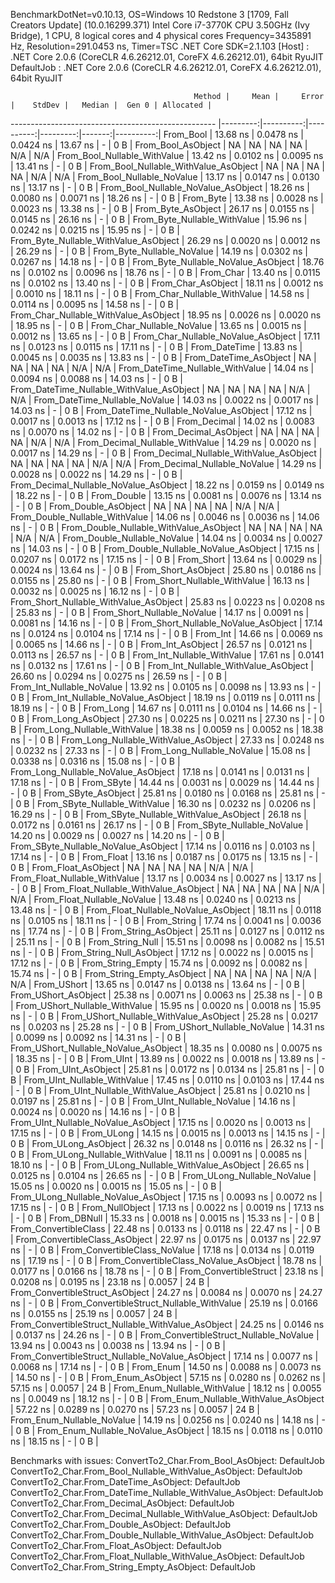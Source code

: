 
BenchmarkDotNet=v0.10.13, OS=Windows 10 Redstone 3 [1709, Fall Creators Update] (10.0.16299.371)
Intel Core i7-3770K CPU 3.50GHz (Ivy Bridge), 1 CPU, 8 logical cores and 4 physical cores
Frequency=3435891 Hz, Resolution=291.0453 ns, Timer=TSC
.NET Core SDK=2.1.103
  [Host]     : .NET Core 2.0.6 (CoreCLR 4.6.26212.01, CoreFX 4.6.26212.01), 64bit RyuJIT
  DefaultJob : .NET Core 2.0.6 (CoreCLR 4.6.26212.01, CoreFX 4.6.26212.01), 64bit RyuJIT


                                             Method |     Mean |     Error |    StdDev |   Median |  Gen 0 | Allocated |
--------------------------------------------------- |---------:|----------:|----------:|---------:|-------:|----------:|
                                          From_Bool | 13.68 ns | 0.0478 ns | 0.0424 ns | 13.67 ns |      - |       0 B |
                                 From_Bool_AsObject |       NA |        NA |        NA |       NA |    N/A |       N/A |
                       From_Bool_Nullable_WithValue | 13.42 ns | 0.0102 ns | 0.0095 ns | 13.41 ns |      - |       0 B |
              From_Bool_Nullable_WithValue_AsObject |       NA |        NA |        NA |       NA |    N/A |       N/A |
                         From_Bool_Nullable_NoValue | 13.17 ns | 0.0147 ns | 0.0130 ns | 13.17 ns |      - |       0 B |
                From_Bool_Nullable_NoValue_AsObject | 18.26 ns | 0.0080 ns | 0.0071 ns | 18.26 ns |      - |       0 B |
                                          From_Byte | 13.38 ns | 0.0028 ns | 0.0023 ns | 13.38 ns |      - |       0 B |
                                 From_Byte_AsObject | 26.17 ns | 0.0155 ns | 0.0145 ns | 26.16 ns |      - |       0 B |
                       From_Byte_Nullable_WithValue | 15.96 ns | 0.0242 ns | 0.0215 ns | 15.95 ns |      - |       0 B |
              From_Byte_Nullable_WithValue_AsObject | 26.29 ns | 0.0020 ns | 0.0012 ns | 26.29 ns |      - |       0 B |
                         From_Byte_Nullable_NoValue | 14.19 ns | 0.0302 ns | 0.0267 ns | 14.18 ns |      - |       0 B |
                From_Byte_Nullable_NoValue_AsObject | 18.76 ns | 0.0102 ns | 0.0096 ns | 18.76 ns |      - |       0 B |
                                          From_Char | 13.40 ns | 0.0115 ns | 0.0102 ns | 13.40 ns |      - |       0 B |
                                 From_Char_AsObject | 18.11 ns | 0.0012 ns | 0.0010 ns | 18.11 ns |      - |       0 B |
                       From_Char_Nullable_WithValue | 14.58 ns | 0.0114 ns | 0.0095 ns | 14.58 ns |      - |       0 B |
              From_Char_Nullable_WithValue_AsObject | 18.95 ns | 0.0026 ns | 0.0020 ns | 18.95 ns |      - |       0 B |
                         From_Char_Nullable_NoValue | 13.65 ns | 0.0015 ns | 0.0012 ns | 13.65 ns |      - |       0 B |
                From_Char_Nullable_NoValue_AsObject | 17.11 ns | 0.0123 ns | 0.0115 ns | 17.11 ns |      - |       0 B |
                                      From_DateTime | 13.83 ns | 0.0045 ns | 0.0035 ns | 13.83 ns |      - |       0 B |
                             From_DateTime_AsObject |       NA |        NA |        NA |       NA |    N/A |       N/A |
                   From_DateTime_Nullable_WithValue | 14.04 ns | 0.0094 ns | 0.0088 ns | 14.03 ns |      - |       0 B |
          From_DateTime_Nullable_WithValue_AsObject |       NA |        NA |        NA |       NA |    N/A |       N/A |
                     From_DateTime_Nullable_NoValue | 14.03 ns | 0.0022 ns | 0.0017 ns | 14.03 ns |      - |       0 B |
            From_DateTime_Nullable_NoValue_AsObject | 17.12 ns | 0.0017 ns | 0.0013 ns | 17.12 ns |      - |       0 B |
                                       From_Decimal | 14.02 ns | 0.0083 ns | 0.0070 ns | 14.02 ns |      - |       0 B |
                              From_Decimal_AsObject |       NA |        NA |        NA |       NA |    N/A |       N/A |
                    From_Decimal_Nullable_WithValue | 14.29 ns | 0.0020 ns | 0.0017 ns | 14.29 ns |      - |       0 B |
           From_Decimal_Nullable_WithValue_AsObject |       NA |        NA |        NA |       NA |    N/A |       N/A |
                      From_Decimal_Nullable_NoValue | 14.29 ns | 0.0028 ns | 0.0022 ns | 14.29 ns |      - |       0 B |
             From_Decimal_Nullable_NoValue_AsObject | 18.22 ns | 0.0159 ns | 0.0149 ns | 18.22 ns |      - |       0 B |
                                        From_Double | 13.15 ns | 0.0081 ns | 0.0076 ns | 13.14 ns |      - |       0 B |
                               From_Double_AsObject |       NA |        NA |        NA |       NA |    N/A |       N/A |
                     From_Double_Nullable_WithValue | 14.06 ns | 0.0046 ns | 0.0036 ns | 14.06 ns |      - |       0 B |
            From_Double_Nullable_WithValue_AsObject |       NA |        NA |        NA |       NA |    N/A |       N/A |
                       From_Double_Nullable_NoValue | 14.04 ns | 0.0034 ns | 0.0027 ns | 14.03 ns |      - |       0 B |
              From_Double_Nullable_NoValue_AsObject | 17.15 ns | 0.0207 ns | 0.0172 ns | 17.15 ns |      - |       0 B |
                                         From_Short | 13.64 ns | 0.0029 ns | 0.0024 ns | 13.64 ns |      - |       0 B |
                                From_Short_AsObject | 25.80 ns | 0.0186 ns | 0.0155 ns | 25.80 ns |      - |       0 B |
                      From_Short_Nullable_WithValue | 16.13 ns | 0.0032 ns | 0.0025 ns | 16.12 ns |      - |       0 B |
             From_Short_Nullable_WithValue_AsObject | 25.83 ns | 0.0223 ns | 0.0208 ns | 25.83 ns |      - |       0 B |
                        From_Short_Nullable_NoValue | 14.17 ns | 0.0091 ns | 0.0081 ns | 14.16 ns |      - |       0 B |
               From_Short_Nullable_NoValue_AsObject | 17.14 ns | 0.0124 ns | 0.0104 ns | 17.14 ns |      - |       0 B |
                                           From_Int | 14.66 ns | 0.0069 ns | 0.0065 ns | 14.66 ns |      - |       0 B |
                                  From_Int_AsObject | 26.57 ns | 0.0121 ns | 0.0113 ns | 26.57 ns |      - |       0 B |
                        From_Int_Nullable_WithValue | 17.61 ns | 0.0141 ns | 0.0132 ns | 17.61 ns |      - |       0 B |
               From_Int_Nullable_WithValue_AsObject | 26.60 ns | 0.0294 ns | 0.0275 ns | 26.59 ns |      - |       0 B |
                          From_Int_Nullable_NoValue | 13.92 ns | 0.0105 ns | 0.0098 ns | 13.93 ns |      - |       0 B |
                 From_Int_Nullable_NoValue_AsObject | 18.19 ns | 0.0119 ns | 0.0111 ns | 18.19 ns |      - |       0 B |
                                          From_Long | 14.67 ns | 0.0111 ns | 0.0104 ns | 14.66 ns |      - |       0 B |
                                 From_Long_AsObject | 27.30 ns | 0.0225 ns | 0.0211 ns | 27.30 ns |      - |       0 B |
                       From_Long_Nullable_WithValue | 18.38 ns | 0.0059 ns | 0.0052 ns | 18.38 ns |      - |       0 B |
              From_Long_Nullable_WithValue_AsObject | 27.33 ns | 0.0248 ns | 0.0232 ns | 27.33 ns |      - |       0 B |
                         From_Long_Nullable_NoValue | 15.08 ns | 0.0338 ns | 0.0316 ns | 15.08 ns |      - |       0 B |
                From_Long_Nullable_NoValue_AsObject | 17.18 ns | 0.0141 ns | 0.0131 ns | 17.18 ns |      - |       0 B |
                                         From_SByte | 14.44 ns | 0.0031 ns | 0.0029 ns | 14.44 ns |      - |       0 B |
                                From_SByte_AsObject | 25.81 ns | 0.0180 ns | 0.0168 ns | 25.81 ns |      - |       0 B |
                      From_SByte_Nullable_WithValue | 16.30 ns | 0.0232 ns | 0.0206 ns | 16.29 ns |      - |       0 B |
             From_SByte_Nullable_WithValue_AsObject | 26.18 ns | 0.0172 ns | 0.0161 ns | 26.17 ns |      - |       0 B |
                        From_SByte_Nullable_NoValue | 14.20 ns | 0.0029 ns | 0.0027 ns | 14.20 ns |      - |       0 B |
               From_SByte_Nullable_NoValue_AsObject | 17.14 ns | 0.0116 ns | 0.0103 ns | 17.14 ns |      - |       0 B |
                                         From_Float | 13.16 ns | 0.0187 ns | 0.0175 ns | 13.15 ns |      - |       0 B |
                                From_Float_AsObject |       NA |        NA |        NA |       NA |    N/A |       N/A |
                      From_Float_Nullable_WithValue | 13.17 ns | 0.0034 ns | 0.0027 ns | 13.17 ns |      - |       0 B |
             From_Float_Nullable_WithValue_AsObject |       NA |        NA |        NA |       NA |    N/A |       N/A |
                        From_Float_Nullable_NoValue | 13.48 ns | 0.0240 ns | 0.0213 ns | 13.48 ns |      - |       0 B |
               From_Float_Nullable_NoValue_AsObject | 18.11 ns | 0.0118 ns | 0.0105 ns | 18.11 ns |      - |       0 B |
                                        From_String | 17.74 ns | 0.0041 ns | 0.0036 ns | 17.74 ns |      - |       0 B |
                               From_String_AsObject | 25.11 ns | 0.0127 ns | 0.0112 ns | 25.11 ns |      - |       0 B |
                                   From_String_Null | 15.51 ns | 0.0098 ns | 0.0082 ns | 15.51 ns |      - |       0 B |
                          From_String_Null_AsObject | 17.12 ns | 0.0022 ns | 0.0015 ns | 17.12 ns |      - |       0 B |
                                  From_String_Empty | 15.74 ns | 0.0092 ns | 0.0082 ns | 15.74 ns |      - |       0 B |
                         From_String_Empty_AsObject |       NA |        NA |        NA |       NA |    N/A |       N/A |
                                        From_UShort | 13.65 ns | 0.0147 ns | 0.0138 ns | 13.64 ns |      - |       0 B |
                               From_UShort_AsObject | 25.38 ns | 0.0071 ns | 0.0063 ns | 25.38 ns |      - |       0 B |
                     From_UShort_Nullable_WithValue | 15.95 ns | 0.0020 ns | 0.0018 ns | 15.95 ns |      - |       0 B |
            From_UShort_Nullable_WithValue_AsObject | 25.28 ns | 0.0217 ns | 0.0203 ns | 25.28 ns |      - |       0 B |
                       From_UShort_Nullable_NoValue | 14.31 ns | 0.0099 ns | 0.0092 ns | 14.31 ns |      - |       0 B |
              From_UShort_Nullable_NoValue_AsObject | 18.35 ns | 0.0080 ns | 0.0075 ns | 18.35 ns |      - |       0 B |
                                          From_UInt | 13.89 ns | 0.0022 ns | 0.0018 ns | 13.89 ns |      - |       0 B |
                                 From_UInt_AsObject | 25.81 ns | 0.0172 ns | 0.0134 ns | 25.81 ns |      - |       0 B |
                       From_UInt_Nullable_WithValue | 17.45 ns | 0.0110 ns | 0.0103 ns | 17.44 ns |      - |       0 B |
              From_UInt_Nullable_WithValue_AsObject | 25.81 ns | 0.0210 ns | 0.0197 ns | 25.81 ns |      - |       0 B |
                         From_UInt_Nullable_NoValue | 14.16 ns | 0.0024 ns | 0.0020 ns | 14.16 ns |      - |       0 B |
                From_UInt_Nullable_NoValue_AsObject | 17.15 ns | 0.0020 ns | 0.0013 ns | 17.15 ns |      - |       0 B |
                                         From_ULong | 14.15 ns | 0.0015 ns | 0.0013 ns | 14.15 ns |      - |       0 B |
                                From_ULong_AsObject | 26.32 ns | 0.0148 ns | 0.0116 ns | 26.32 ns |      - |       0 B |
                      From_ULong_Nullable_WithValue | 18.11 ns | 0.0091 ns | 0.0085 ns | 18.10 ns |      - |       0 B |
             From_ULong_Nullable_WithValue_AsObject | 26.65 ns | 0.0125 ns | 0.0104 ns | 26.65 ns |      - |       0 B |
                        From_ULong_Nullable_NoValue | 15.05 ns | 0.0020 ns | 0.0015 ns | 15.05 ns |      - |       0 B |
               From_ULong_Nullable_NoValue_AsObject | 17.15 ns | 0.0093 ns | 0.0072 ns | 17.15 ns |      - |       0 B |
                                    From_NullObject | 17.13 ns | 0.0022 ns | 0.0019 ns | 17.13 ns |      - |       0 B |
                                        From_DBNull | 15.33 ns | 0.0018 ns | 0.0015 ns | 15.33 ns |      - |       0 B |
                              From_ConvertibleClass | 22.48 ns | 0.0133 ns | 0.0118 ns | 22.47 ns |      - |       0 B |
                     From_ConvertibleClass_AsObject | 22.97 ns | 0.0175 ns | 0.0137 ns | 22.97 ns |      - |       0 B |
                      From_ConvertibleClass_NoValue | 17.18 ns | 0.0134 ns | 0.0119 ns | 17.19 ns |      - |       0 B |
             From_ConvertibleClass_NoValue_AsObject | 18.78 ns | 0.0177 ns | 0.0166 ns | 18.78 ns |      - |       0 B |
                             From_ConvertibleStruct | 23.18 ns | 0.0208 ns | 0.0195 ns | 23.18 ns | 0.0057 |      24 B |
                    From_ConvertibleStruct_AsObject | 24.27 ns | 0.0084 ns | 0.0070 ns | 24.27 ns |      - |       0 B |
          From_ConvertibleStruct_Nullable_WithValue | 25.19 ns | 0.0166 ns | 0.0155 ns | 25.19 ns | 0.0057 |      24 B |
 From_ConvertibleStruct_Nullable_WithValue_AsObject | 24.25 ns | 0.0146 ns | 0.0137 ns | 24.26 ns |      - |       0 B |
            From_ConvertibleStruct_Nullable_NoValue | 13.94 ns | 0.0043 ns | 0.0038 ns | 13.94 ns |      - |       0 B |
   From_ConvertibleStruct_Nullable_NoValue_AsObject | 17.14 ns | 0.0077 ns | 0.0068 ns | 17.14 ns |      - |       0 B |
                                          From_Enum | 14.50 ns | 0.0088 ns | 0.0073 ns | 14.50 ns |      - |       0 B |
                                 From_Enum_AsObject | 57.15 ns | 0.0280 ns | 0.0262 ns | 57.15 ns | 0.0057 |      24 B |
                       From_Enum_Nullable_WithValue | 18.12 ns | 0.0055 ns | 0.0049 ns | 18.12 ns |      - |       0 B |
              From_Enum_Nullable_WithValue_AsObject | 57.22 ns | 0.0289 ns | 0.0270 ns | 57.23 ns | 0.0057 |      24 B |
                         From_Enum_Nullable_NoValue | 14.19 ns | 0.0256 ns | 0.0240 ns | 14.18 ns |      - |       0 B |
                From_Enum_Nullable_NoValue_AsObject | 18.15 ns | 0.0118 ns | 0.0110 ns | 18.15 ns |      - |       0 B |

Benchmarks with issues:
  ConvertTo2_Char.From_Bool_AsObject: DefaultJob
  ConvertTo2_Char.From_Bool_Nullable_WithValue_AsObject: DefaultJob
  ConvertTo2_Char.From_DateTime_AsObject: DefaultJob
  ConvertTo2_Char.From_DateTime_Nullable_WithValue_AsObject: DefaultJob
  ConvertTo2_Char.From_Decimal_AsObject: DefaultJob
  ConvertTo2_Char.From_Decimal_Nullable_WithValue_AsObject: DefaultJob
  ConvertTo2_Char.From_Double_AsObject: DefaultJob
  ConvertTo2_Char.From_Double_Nullable_WithValue_AsObject: DefaultJob
  ConvertTo2_Char.From_Float_AsObject: DefaultJob
  ConvertTo2_Char.From_Float_Nullable_WithValue_AsObject: DefaultJob
  ConvertTo2_Char.From_String_Empty_AsObject: DefaultJob
